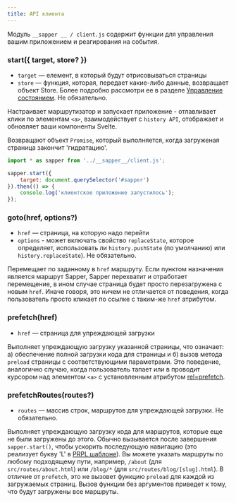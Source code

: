 ```yaml
---
title: API клиента
---
```


Модуль `__sapper __ / client.js` содержит функции для управления вашим приложением и реагирования на события.


### start({ target, store? })

* `target` — елемент, в который будут отрисовываться страницы
* `store` — функция, которая, передает какие-либо данные, возвращает объект Store. Более подробно рассмотри ее в разделе [Управление состоянием](https://sapper.svelte.technology/guide#state-management). Не обязательно.

Настраивает маршрутизатор и запускает приложение - отлавливает клики по элементам `<a>`, взаимодействует с `history API`, отображает и обновляет ваши компоненты Svelte.

Возвращают объект `Promise`, который выполняется, когда загруженая страница закончит 'гидратацию'.

```js
import * as sapper from '../__sapper__/client.js';

sapper.start({
	target: document.querySelector('#sapper')
}).then(() => {
	console.log('клиентское приложение запустилось');
});
```


### goto(href, options?)

* `href` — страница, на которую надо перейти
* `options` - может включать свойство `replaceState`, которое определяет, использовать ли `history.pushState` (по умолчанию) или `history.replaceState`). Не обязательно.

Перемещает по заданному в `href` маршруту. Если пунктом назначения является маршрут Sapper, Sapper перехватит и отработает перемещение, в ином случае страница будет просто перезагружена с новым `href`. Иначе говоря, это ничем не отличается от поведения, когда пользователь просто кликает по ссылке с таким-же `href` атрибутом.


### prefetch(href)

* `href` — страница для упреждающей загрузки

Выполняет упреждающую загрузку указанной страницы, что означает: а) обеспечение полной загрузки кода для страницы и б) вызов метода `preload` страницы с соответствующими параметрами. Это поведение, аналогично случаю, когда пользователь тапает или в проводит курсором над элементом `<a>` с установленным атрибутом [rel=prefetch](guide#prefetching).



### prefetchRoutes(routes?)

* `routes` —  массив строк, маршрутов для упреждающей загрузки. Не обязательно.


Выполняет упреждающую загрузку кода для маршрутов, которые еще не были загружены до этого. Обычно вызывается после завершения `sapper.start()`, чтобы ускорить последующую навигацию (это реализует букву 'L' в [PRPL шаблоне](https://developers.google.com/web/fundamentals/performance/prpl-pattern/)).  Вы можете указать маршруты по любому подходящему пути, например, `/about` (для  `src/routes/about.html`) или `/blog/*` (для `src/routes/blog/[slug].html`). В отличие от `prefetch`, это не вызовет функцию `preload` для каждой из загружаемых страниц.  Вызов функции без аргументов приведет к тому, что будут загружены все маршруты.
